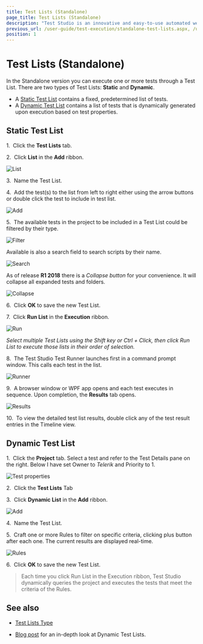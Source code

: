 ```yaml
---
title: Test Lists (Standalone)
page_title: Test Lists (Standalone)
description: "Test Studio is an innovative and easy-to-use automated web, WPF and load testing solution. Test Studio tests support essential technologies like ASP.NET AJAX, Silverlight, PHP and MVC. HTML5, Testing framework, functional testing, performance testing, load testing, exploratory testing, manual testing."
previous_url: /user-guide/test-execution/standalone-test-lists.aspx, /user-guide/test-execution/standalone-test-lists, /getting-started/test-lists-standalone
position: 1
---
```

# Test Lists (Standalone) #

In the Standalone version you can execute one or more tests through a Test List. There are two types of Test Lists: **Static** and **Dynamic**.

* A <a href="#static-test-list">Static Test List</a> contains a fixed, predetermined list of tests.
* A <a href="#dynamic-test-list">Dynamic Test List</a> contains a list of tests that is dynamically generated upon execution based on test properties.

## Static Test List ##

1.&nbsp; Click the **Test Lists** tab.

2.&nbsp; Click **List** in the **Add** ribbon.

![List][1]

3.&nbsp; Name the Test List.

4.&nbsp; Add the test(s) to the list from left to right either using the arrow buttons or double click the test to include in test list. 

![Add][2]

5.&nbsp; The available tests in the project to be included in a Test List could be filtered by their type. 

![Filter][9]

Available is also a search field to search scripts by their name. 

![Search][10]

As of release **R1 2018** there is a *Collapse button* for your convenience. It will collapse all expanded tests and folders.

![Collapse][11]

6.&nbsp; Click **OK** to save the new Test List.

7.&nbsp; Click **Run List** in the **Execution** ribbon.

![Run][3]

*Select multiple Test Lists using the Shift key or Ctrl + Click, then click Run List to execute those lists in their order of selection.*

8.&nbsp; The Test Studio Test Runner launches first in a command prompt window. This calls each test in the list.

![Runner][4]

9.&nbsp; A browser window or WPF app opens and each test executes in sequence. Upon completion, the **Results** tab opens.

![Results][5]

10.&nbsp; To view the detailed test list results, double click any of the test result entries in the Timeline view.

## Dynamic Test List ##

1.&nbsp; Click the **Project** tab. Select a test and refer to the Test Details pane on the right. Below I have set Owner to *Telerik* and Priority to 1.

![Test properties][6]

2.&nbsp; Click the **Test Lists** Tab

3.&nbsp; Click **Dynamic List** in the **Add** ribbon.

![Add][7]

4.&nbsp; Name the Test List.

5.&nbsp; Craft one or more Rules to filter on specific criteria, clicking plus button after each one. The current results are displayed real-time.

![Rules][8]

6.&nbsp; Click **OK** to save the new Test List.

> Each time you click Run List in the Execution ribbon, Test Studio dynamically queries the project and executes the tests that meet the criteria of the Rules.

## See also ##
* <a href="test-lists-type-standalone" target="_blank">Test Lists Type</a>

* <a href="http://blogs.telerik.com/automated-testing-tools/posts/13-09-23/power-of-dynamic-test-lists" target="_blank">Blog post</a> for an in-depth look at Dynamic Test Lists.

[1]: /img/getting-started/test-execution/test-lists-standalone/fig1.png
[2]: /img/getting-started/test-execution/test-lists-standalone/fig2.png
[3]: /img/getting-started/test-execution/test-lists-standalone/fig3.png
[4]: /img/getting-started/test-execution/test-lists-standalone/fig4.png
[5]: /img/getting-started/test-execution/test-lists-standalone/fig5.png
[6]: /img/getting-started/test-execution/test-lists-standalone/fig6.png
[7]: /img/getting-started/test-execution/test-lists-standalone/fig7.png
[8]: /img/getting-started/test-execution/test-lists-standalone/fig8.png
[9]: /img/getting-started/test-execution/test-lists-standalone/fig2_FilterTestsByType.png
[10]: /img/getting-started/test-execution/test-lists-standalone/fig2_searchField.png
[11]: /img/getting-started/test-execution/test-lists-standalone/fig2_collapse.png
